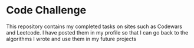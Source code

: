 # Code Challenge
This repository contains my completed tasks on sites such as Codewars and Leetcode. I have posted them in my profile so that I can go back to the algorithms I wrote and use them in my future projects
